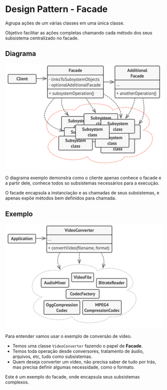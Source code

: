 ﻿# Design Pattern - Facade

Agrupa ações de um várias classes em uma única classe.

Objetivo facilitar as ações completas chamando cada método dos seus subsistema centralizado no facade.

## Diagrama
![Decorator](../../Image/Facade1.png)

O diagrama exemplo demonstra como o cliente apenas conhece o facade e a partir dele, conhece todos so subsistemas necessários para a execução.

O facade encapsula a instanciação e as chamadas de seus subsistemas, e apenas expõe métodos bem definidos para chamada.

## Exemplo
![Decorator](../../Image/FacadeExemplo.png)

Para entender vamos usar o exemplo de conversão de vídeo.
- Temos uma classe `VideoConverter` fazendo o papel de **Facade**.
- Temos toda operação desde conversores, tratamento de áudio, arquivos, etc, tudo como subsistemas.
- Quem deseja converter um vídeo, não precisa saber de tudo por trás, mas precisa definir algumas necessidade, como o formato.

Este é um exemplo do facade, onde encapsula seus subsistemas complexos.